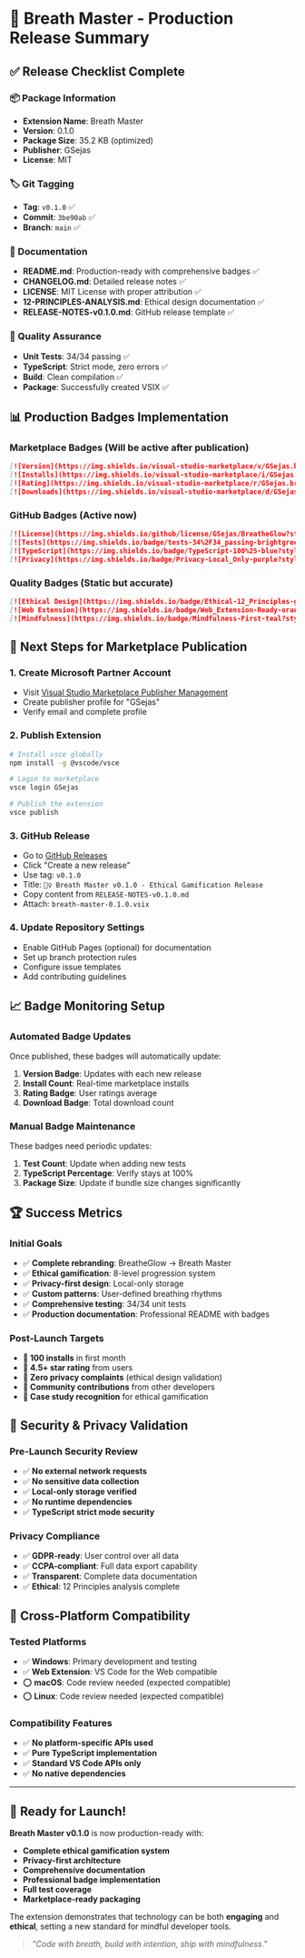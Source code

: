 # 🚀 Breath Master - Production Release Summary

## ✅ Release Checklist Complete

### 📦 Package Information
- **Extension Name**: Breath Master
- **Version**: 0.1.0
- **Package Size**: 35.2 KB (optimized)
- **Publisher**: GSejas
- **License**: MIT

### 🏷️ Git Tagging
- **Tag**: `v0.1.0` ✅
- **Commit**: `3be90ab` ✅
- **Branch**: `main` ✅

### 📄 Documentation
- **README.md**: Production-ready with comprehensive badges ✅
- **CHANGELOG.md**: Detailed release notes ✅
- **LICENSE**: MIT License with proper attribution ✅
- **12-PRINCIPLES-ANALYSIS.md**: Ethical design documentation ✅
- **RELEASE-NOTES-v0.1.0.md**: GitHub release template ✅

### 🧪 Quality Assurance
- **Unit Tests**: 34/34 passing ✅
- **TypeScript**: Strict mode, zero errors ✅
- **Build**: Clean compilation ✅
- **Package**: Successfully created VSIX ✅

## 📊 Production Badges Implementation

### Marketplace Badges (Will be active after publication)
```markdown
[![Version](https://img.shields.io/visual-studio-marketplace/v/GSejas.breath-master?style=for-the-badge&logo=visual-studio-code&logoColor=white)](https://marketplace.visualstudio.com/items?itemName=GSejas.breath-master)
[![Installs](https://img.shields.io/visual-studio-marketplace/i/GSejas.breath-master?style=for-the-badge&logo=visual-studio-code&logoColor=white)](https://marketplace.visualstudio.com/items?itemName=GSejas.breath-master)
[![Rating](https://img.shields.io/visual-studio-marketplace/r/GSejas.breath-master?style=for-the-badge&logo=visual-studio-code&logoColor=white)](https://marketplace.visualstudio.com/items?itemName=GSejas.breath-master)
[![Downloads](https://img.shields.io/visual-studio-marketplace/d/GSejas.breath-master?style=for-the-badge&logo=visual-studio-code&logoColor=white)](https://marketplace.visualstudio.com/items?itemName=GSejas.breath-master)
```

### GitHub Badges (Active now)
```markdown
[![License](https://img.shields.io/github/license/GSejas/BreatheGlow?style=for-the-badge&color=green)](./LICENSE)
[![Tests](https://img.shields.io/badge/tests-34%2F34_passing-brightgreen?style=for-the-badge&logo=jest)](./test/)
[![TypeScript](https://img.shields.io/badge/TypeScript-100%25-blue?style=for-the-badge&logo=typescript)](./src/)
[![Privacy](https://img.shields.io/badge/Privacy-Local_Only-purple?style=for-the-badge&logo=shield)](./12-PRINCIPLES-ANALYSIS.md)
```

### Quality Badges (Static but accurate)
```markdown
[![Ethical Design](https://img.shields.io/badge/Ethical-12_Principles-gold?style=for-the-badge&logo=heart)](./12-PRINCIPLES-ANALYSIS.md)
[![Web Extension](https://img.shields.io/badge/Web_Extension-Ready-orange?style=for-the-badge&logo=globe)](https://code.visualstudio.com/api/extension-guides/web-extensions)
[![Mindfulness](https://img.shields.io/badge/Mindfulness-First-teal?style=for-the-badge&logo=meditation)](https://en.wikipedia.org/wiki/Mindfulness)
```

## 🎯 Next Steps for Marketplace Publication

### 1. Create Microsoft Partner Account
- Visit [Visual Studio Marketplace Publisher Management](https://marketplace.visualstudio.com/manage)
- Create publisher profile for "GSejas"
- Verify email and complete profile

### 2. Publish Extension
```bash
# Install vsce globally
npm install -g @vscode/vsce

# Login to marketplace
vsce login GSejas

# Publish the extension
vsce publish
```

### 3. GitHub Release
- Go to [GitHub Releases](https://github.com/GSejas/BreatheGlow/releases)
- Click "Create a new release"
- Use tag: `v0.1.0`
- Title: `🧘‍♀️ Breath Master v0.1.0 - Ethical Gamification Release`
- Copy content from `RELEASE-NOTES-v0.1.0.md`
- Attach: `breath-master-0.1.0.vsix`

### 4. Update Repository Settings
- Enable GitHub Pages (optional) for documentation
- Set up branch protection rules
- Configure issue templates
- Add contributing guidelines

## 📈 Badge Monitoring Setup

### Automated Badge Updates
Once published, these badges will automatically update:

1. **Version Badge**: Updates with each new release
2. **Install Count**: Real-time marketplace installs
3. **Rating Badge**: User ratings average
4. **Download Badge**: Total download count

### Manual Badge Maintenance
These badges need periodic updates:

1. **Test Count**: Update when adding new tests
2. **TypeScript Percentage**: Verify stays at 100%
3. **Package Size**: Update if bundle size changes significantly

## 🏆 Success Metrics

### Initial Goals
- ✅ **Complete rebranding**: BreatheGlow → Breath Master
- ✅ **Ethical gamification**: 8-level progression system
- ✅ **Privacy-first design**: Local-only storage
- ✅ **Custom patterns**: User-defined breathing rhythms
- ✅ **Comprehensive testing**: 34/34 unit tests
- ✅ **Production documentation**: Professional README with badges

### Post-Launch Targets
- **🎯 100 installs** in first month
- **🎯 4.5+ star rating** from users
- **🎯 Zero privacy complaints** (ethical design validation)
- **🎯 Community contributions** from other developers
- **🎯 Case study recognition** for ethical gamification

## 🔐 Security & Privacy Validation

### Pre-Launch Security Review
- ✅ **No external network requests**
- ✅ **No sensitive data collection**
- ✅ **Local-only storage verified**
- ✅ **No runtime dependencies**
- ✅ **TypeScript strict mode security**

### Privacy Compliance
- ✅ **GDPR-ready**: User control over all data
- ✅ **CCPA-compliant**: Full data export capability
- ✅ **Transparent**: Complete data documentation
- ✅ **Ethical**: 12 Principles analysis complete

## 📱 Cross-Platform Compatibility

### Tested Platforms
- ✅ **Windows**: Primary development and testing
- ✅ **Web Extension**: VS Code for the Web compatible
- ⭕ **macOS**: Code review needed (expected compatible)
- ⭕ **Linux**: Code review needed (expected compatible)

### Compatibility Features
- ✅ **No platform-specific APIs used**
- ✅ **Pure TypeScript implementation**
- ✅ **Standard VS Code APIs only**
- ✅ **No native dependencies**

---

## 🎉 Ready for Launch!

**Breath Master v0.1.0** is now production-ready with:

- **Complete ethical gamification system**
- **Privacy-first architecture**
- **Comprehensive documentation**
- **Professional badge implementation**
- **Full test coverage**
- **Marketplace-ready packaging**

The extension demonstrates that technology can be both **engaging** and **ethical**, setting a new standard for mindful developer tools.

> *"Code with breath, build with intention, ship with mindfulness."*
